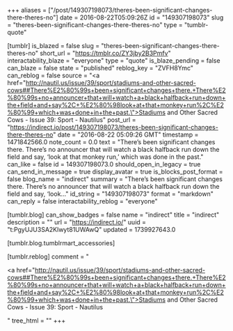 +++
aliases = ["/post/149307198073/theres-been-significant-changes-there-theres-no"]
date = 2016-08-22T05:09:26Z
id = "149307198073"
slug = "theres-been-significant-changes-there-theres-no"
type = "tumblr-quote"

[tumblr]
is_blazed = false
slug = "theres-been-significant-changes-there-theres-no"
short_url = "https://tmblr.co/ZY3jby2B3Pmfv"
interactability_blaze = "everyone"
type = "quote"
is_blaze_pending = false
can_blaze = false
state = "published"
reblog_key = "ZVFH8Ymc"
can_reblog = false
source = "<a href=\"http://nautil.us/issue/39/sport/stadiums-and-other-sacred-cows##There%E2%80%99s+been+significant+changes+there.+There%E2%80%99s+no+announcer+that+will+watch+a+black+halfback+run+down+the+field+and+say%2C+%E2%80%98look+at+that+monkey+run%2C%E2%80%99+which+was+done+in+the+past.\">Stadiums and Other Sacred Cows - Issue 39: Sport - Nautilus</a>"
post_url = "https://indirect.io/post/149307198073/theres-been-significant-changes-there-theres-no"
date = "2016-08-22 05:09:26 GMT"
timestamp = 1471842566.0
note_count = 0.0
text = "There’s been significant changes there. There’s no announcer that will watch a black halfback run down the field and say, ‘look at that monkey run,’ which was done in the past."
can_like = false
id = 149307198073.0
should_open_in_legacy = true
can_send_in_message = true
display_avatar = true
is_blocks_post_format = false
blog_name = "indirect"
summary = "There’s been significant changes there. There’s no announcer that will watch a black halfback run down the field and say, ‘look..."
id_string = "149307198073"
format = "markdown"
can_reply = false
interactability_reblog = "everyone"

[tumblr.blog]
can_show_badges = false
name = "indirect"
title = "indirect"
description = ""
url = "https://indirect.io/"
uuid = "t:PgyUJU3SA2Klwyt81UWAwQ"
updated = 1739927643.0

[tumblr.blog.tumblrmart_accessories]

[tumblr.reblog]
comment = "<p><a href=\"http://nautil.us/issue/39/sport/stadiums-and-other-sacred-cows##There%E2%80%99s+been+significant+changes+there.+There%E2%80%99s+no+announcer+that+will+watch+a+black+halfback+run+down+the+field+and+say%2C+%E2%80%98look+at+that+monkey+run%2C%E2%80%99+which+was+done+in+the+past.\">Stadiums and Other Sacred Cows - Issue 39: Sport - Nautilus</a></p>"
tree_html = ""
+++
